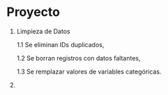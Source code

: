 # Proyecto
  1. Limpieza de Datos
       
     1.1 Se eliminan IDs duplicados,
     
     1.2 Se borran registros con datos faltantes,
     
     1.3 Se remplazar valores de variables categóricas.

  2. 
